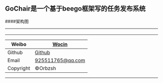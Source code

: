 GoChair是一个基于beego框架写的任务发布系统
------------------------------------
####架构图

------------------------------------
####
------------------------------------
Weibo     |[Wocin](http://weibo.com/kong110)
----------|---------------------------------
Github    |[Github](https://github.com/orbzsh)
Email     |<925511765@qq.com>
Copyright |&copy;Orbzsh
------------------------------------